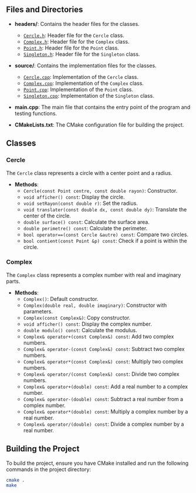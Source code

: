 
## Files and Directories

- **headers/**: Contains the header files for the classes.
  - [`Cercle.h`](headers/Cercle.h): Header file for the `Cercle` class.
  - [`Complex.h`](headers/Complex.h): Header file for the `Complex` class.
  - [`Point.h`](headers/Point.h): Header file for the `Point` class.
  - [`Singleton.h`](headers/Singleton.h): Header file for the `Singleton` class.

- **source/**: Contains the implementation files for the classes.
  - [`Cercle.cpp`](source/Cercle.cpp): Implementation of the `Cercle` class.
  - [`Complex.cpp`](source/Complex.cpp): Implementation of the `Complex` class.
  - [`Point.cpp`](source/Point.cpp): Implementation of the `Point` class.
  - [`Singleton.cpp`](source/Singleton.cpp): Implementation of the `Singleton` class.

- **main.cpp**: The main file that contains the entry point of the program and testing functions.

- **CMakeLists.txt**: The CMake configuration file for building the project.

## Classes

### Cercle

The `Cercle` class represents a circle with a center point and a radius.

- **Methods**:
  - `Cercle(const Point centre, const double rayon)`: Constructor.
  - `void afficher() const`: Display the circle.
  - `void setRayon(const double r)`: Set the radius.
  - `void translater(const double dx, const double dy)`: Translate the center of the circle.
  - `double surface() const`: Calculate the surface area.
  - `double perimetre() const`: Calculate the perimeter.
  - `bool operator==(const Cercle &autre) const`: Compare two circles.
  - `bool contient(const Point &p) const`: Check if a point is within the circle.

### Complex

The `Complex` class represents a complex number with real and imaginary parts.

- **Methods**:
  - `Complex()`: Default constructor.
  - `Complex(double real, double imaginary)`: Constructor with parameters.
  - `Complex(const Complex&)`: Copy constructor.
  - `void afficher() const`: Display the complex number.
  - `double modulo() const`: Calculate the modulus.
  - `Complex& operator+(const Complex&) const`: Add two complex numbers.
  - `Complex& operator-(const Complex&) const`: Subtract two complex numbers.
  - `Complex& operator*(const Complex&) const`: Multiply two complex numbers.
  - `Complex& operator/(const Complex&) const`: Divide two complex numbers.
  - `Complex& operator+(double) const`: Add a real number to a complex number.
  - `Complex& operator-(double) const`: Subtract a real number from a complex number.
  - `Complex& operator*(double) const`: Multiply a complex number by a real number.
  - `Complex& operator/(double) const`: Divide a complex number by a real number.

## Building the Project

To build the project, ensure you have CMake installed and run the following commands in the project directory:

```sh
cmake .
make